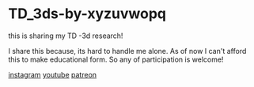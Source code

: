 # TD_3ds-by-xyzuvwopq
this is sharing my TD -3d research!

I share this because, its hard to handle me alone. 
As of now I can't afford this to make educational form.
So any of participation is welcome!

[instagram](https://www.instagram.com/xyz_uvw_opq/)
[youtube](https://www.youtube.com/channel/UCgkp1AwUZnhkMACeYWSEvFw)
[patreon](https://www.patreon.com/xyz_uvw_opq)
